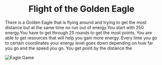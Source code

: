 <h1 align="center">Flight of the Golden Eagle </h1>

<p>There is a Golden Eagle that is flying around and trying to get the most distance but at the same time no run out of energy.You start with 250 energy.You have to get through 25 rounds to get the most points. You are able to get resources that will help you gain more energy. Every time you go to certain coordinates your energy level goes down depending on how far you go and the speed you go. You get point by the distance the 

![Eagle Game](https://github.com/kate-pla/Eagle_Game/assets/115516204/48c5a500-0331-42dd-914e-b55e2d0dc2f3)
